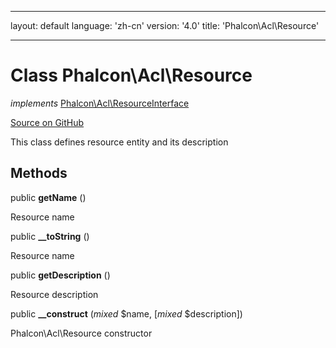 * * *

layout: default language: 'zh-cn' version: '4.0' title: 'Phalcon\Acl\Resource'

* * *

# Class **Phalcon\Acl\Resource**

*implements* [Phalcon\Acl\ResourceInterface](/3.4/en/api/Phalcon_Acl_ResourceInterface)

<a href="https://github.com/phalcon/cphalcon/tree/v3.4.0/phalcon/acl/resource.zep" class="btn btn-default btn-sm">Source on GitHub</a>

This class defines resource entity and its description

## Methods

public **getName** ()

Resource name

public **__toString** ()

Resource name

public **getDescription** ()

Resource description

public **__construct** (*mixed* $name, [*mixed* $description])

Phalcon\Acl\Resource constructor
